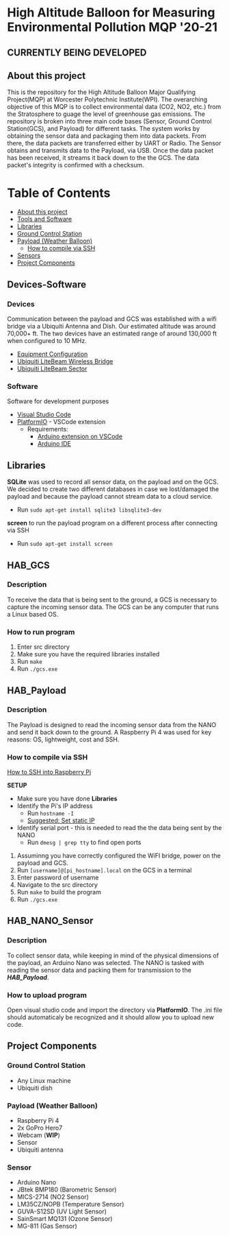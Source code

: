 # High Altitude Balloon for Measuring Environmental Pollution MQP '20-21

## CURRENTLY BEING DEVELOPED

## About this project
This is the repository for the High Altitude Balloon Major Qualifying Project(MQP) at Worcester Polytechnic Institute(WPI). The overarching objective of this MQP is to collect environmental data (CO2, NO2, etc.) from the Stratosphere to guage the level of greenhouse gas emissions. The repository is broken into three main code bases (Sensor, Ground Control Station(GCS), and Payload) for different tasks. The system works by obtaining the sensor data and packaging them into data packets. From there, the data packets are transferred either by UART or Radio. The Sensor obtains and transmits data to the Payload, via USB. Once the data packet has been received, it streams it back down to the the GCS. The data packet's integrity is confirmed with a checksum. 

# Table of Contents
- [About this project](#about-this-project)
- [Tools and Software](#devices-software)
- [Libraries](#libraries)
- [Ground Control Station](#hab_gcs)
- [Payload (Weather Balloon)](#hab_payload)
  * [How to compile via SSH](#how-to-compile-via-ssh)
- [Sensors](#hab_nano_sensor)
- [Project Components](#project-components)

## Devices-Software

### Devices
Communication between the payload and GCS was established with a wifi bridge via a Ubiquiti Antenna and Dish. Our estimated altitude was around 70,000+ ft. The two devices have an estimated range of around 130,000 ft when configured to 10 MHz.

 * [Equipment Configuration](https://www.instructables.com/How-to-Stream-Video-Pictures-and-Data-From-90000ft/)
 * [Ubiquiti LiteBeam Wireless Bridge](https://www.amazon.com/Ubiquiti-LBE-5AC-GEN2-US-LiteBeam-Wireless-Bridge/dp/B06Y2JH7PV/ref=sr_1_6?dchild=1&keywords=ubiquiti+ac+lite+5ghz&qid=1603571919&sr=8-6)
 * [Ubiquiti LiteBeam Sector](https://www.amazon.com/Ubiquiti-LiteBeam-802-11ac-Built-LBE-5AC-16-120-US/dp/B019M0KK44/ref=sr_1_11?dchild=1&keywords=ubiquiti+ac+lite+5ghz&qid=1603571919&sr=8-11)
 
### Software
Software for development purposes

 * [Visual Studio Code](https://code.visualstudio.com/)
 * [PlatformIO](https://platformio.org/) - VSCode extension
   * Requirements:
     * [Arduino extension on VSCode](https://marketplace.visualstudio.com/items?itemName=vsciot-vscode.vscode-arduino)
     * [Arduino IDE](https://www.arduino.cc/en/software)

## Libraries
**SQLite** was used to record all sensor data, on the payload and on the GCS. We decided to create two different databases in case we lost/damaged the payload and because the payload cannot stream data to a cloud service.
* Run `sudo apt-get install sqlite3 libsqlite3-dev`

**screen** to run the payload program on a different process after connecting via SSH
* Run `sudo apt-get install screen`

## HAB_GCS
### Description
To receive the data that is being sent to the ground, a GCS is necessary to capture the incoming sensor data. The GCS can be any computer that runs a Linux based OS. 

### How to run program
1. Enter src directory
2. Make sure you have the required libraries installed
3. Run `make` 
4. Run `./gcs.exe`

## HAB_Payload
### Description
The Payload is designed to read the incoming sensor data from the NANO and send it back down to the ground. A Raspberry Pi 4 was used for key reasons: OS, lightweight, cost and SSH.

### How to compile via SSH
[How to SSH into Raspberry Pi](https://www.raspberrypi.org/documentation/remote-access/ssh/)

**SETUP**
* Make sure you have done **Libraries**
* Identify the Pi's IP address
  * Run `hostname -I`
  * [Suggested: Set static IP](https://www.raspberrypi.org/documentation/configuration/tcpip/)
* Identify serial port - this is needed to read the the data being sent by the NANO
  * Run `dmesg | grep tty` to find open ports
  
  
1. Assuminng you have correctly configured the WiFI bridge, power on the payload and GCS.
2. Run `[username]@[pi_hostname].local` on the GCS in a terminal
3. Enter password of username
4. Navigate to the src directory
5. Run `make` to build the program
6. Run `./gcs.exe`

## HAB_NANO_Sensor
### Description
To collect sensor data, while keeping in mind of the physical dimensions of the payload, an Arduino Nano was selected. The NANO is tasked with reading the sensor data and packing them for transmission to the ***HAB_Payload***.

### How to upload program
Open visual studio code and import the directory via **PlatformIO**. The .ini file should automaticaly be recognized and it should allow you to upload new code.

## Project Components
### Ground Control Station
* Any Linux machine
* Ubiquiti dish
### Payload (Weather Balloon)
* Raspberry Pi 4
* 2x GoPro Hero7
* Webcam (**WIP**)
* Sensor
* Ubiquiti antenna
### Sensor
* Arduino Nano
* JBtek BMP180 (Barometric Sensor)
* MICS-2714 (NO2 Sensor)
* LM35CZ/NOPB (Temperature Sensor)
* GUVA-S12SD (UV Light Sensor)
* SainSmart MQ131 (Ozone Sensor)
* MG-811 (Gas Sensor)
